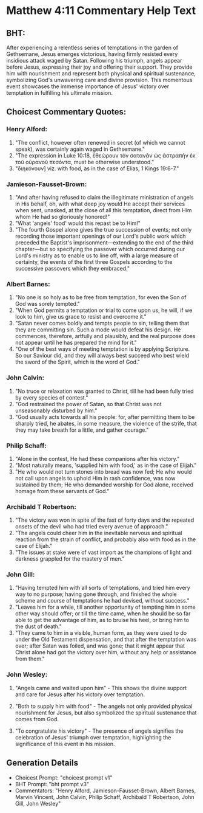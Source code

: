 # Matthew 4:11 Commentary Help Text

## BHT:
After experiencing a relentless series of temptations in the garden of Gethsemane, Jesus emerges victorious, having firmly resisted every insidious attack waged by Satan. Following his triumph, angels appear before Jesus, expressing their joy and offering their support. They provide him with nourishment and represent both physical and spiritual sustenance, symbolizing God's unwavering care and divine provision. This momentous event showcases the immense importance of Jesus' victory over temptation in fulfilling his ultimate mission.

## Choicest Commentary Quotes:
### Henry Alford:
1. "The conflict, however often renewed in secret (of which we cannot speak), was certainly again waged in Gethsemane." 
2. "The expression in Luke 10:18, ἐθεώρουν τὸν σατανᾶν ὡς ἀστραπὴν ἐκ τοῦ οὐρανοῦ πεσόντα, must be otherwise understood." 
3. "διηκόνουν] viz. with food, as in the case of Elias, 1 Kings 19:6-7."

### Jamieson-Fausset-Brown:
1. "And after having refused to claim the illegitimate ministration of angels in His behalf, oh, with what deep joy would He accept their services when sent, unasked, at the close of all this temptation, direct from Him whom He had so gloriously honored!"
2. "What 'angels' food' would this repast be to Him!"
3. "The fourth Gospel alone gives the true succession of events; not only recording those important openings of our Lord's public work which preceded the Baptist's imprisonment—extending to the end of the third chapter—but so specifying the passover which occurred during our Lord's ministry as to enable us to line off, with a large measure of certainty, the events of the first three Gospels according to the successive passovers which they embraced."

### Albert Barnes:
1. "No one is so holy as to be free from temptation, for even the Son of God was sorely tempted."
2. "When God permits a temptation or trial to come upon us, he will, if we look to him, give us grace to resist and overcome it."
3. "Satan never comes boldly and tempts people to sin, telling them that they are committing sin. Such a mode would defeat his design. He commences, therefore, artfully and plausibly, and the real purpose does not appear until he has prepared the mind for it."
4. "One of the best ways of meeting temptation is by applying Scripture. So our Saviour did, and they will always best succeed who best wield the sword of the Spirit, which is the word of God."

### John Calvin:
1. "No truce or relaxation was granted to Christ, till he had been fully tried by every species of contest."
2. "God restrained the power of Satan, so that Christ was not unseasonably disturbed by him."
3. "God usually acts towards all his people: for, after permitting them to be sharply tried, he abates, in some measure, the violence of the strife, that they may take breath for a little, and gather courage."

### Philip Schaff:
1. "Alone in the contest, He had these companions after his victory."
2. "Most naturally means, 'supplied him with food,' as in the case of Elijah."
3. "He who would not turn stones into bread was now fed; He who would not call upon angels to uphold Him in rash confidence, was now sustained by them; He who demanded worship for God alone, received homage from these servants of God."

### Archibald T Robertson:
1. "The victory was won in spite of the fast of forty days and the repeated onsets of the devil who had tried every avenue of approach."
2. "The angels could cheer him in the inevitable nervous and spiritual reaction from the strain of conflict, and probably also with food as in the case of Elijah."
3. "The issues at stake were of vast import as the champions of light and darkness grappled for the mastery of men."

### John Gill:
1. "Having tempted him with all sorts of temptations, and tried him every way to no purpose; having gone through, and finished the whole scheme and course of temptations he had devised, without success." 
2. "Leaves him for a while, till another opportunity of tempting him in some other way should offer; or till the time came, when he should be so far able to get the advantage of him, as to bruise his heel, or bring him to the dust of death." 
3. "They came to him in a visible, human form, as they were used to do under the Old Testament dispensation, and that after the temptation was over; after Satan was foiled, and was gone; that it might appear that Christ alone had got the victory over him, without any help or assistance from them."

### John Wesley:
1. "Angels came and waited upon him" - This shows the divine support and care for Jesus after his victory over temptation. 

2. "Both to supply him with food" - The angels not only provided physical nourishment for Jesus, but also symbolized the spiritual sustenance that comes from God.

3. "To congratulate his victory" - The presence of angels signifies the celebration of Jesus' triumph over temptation, highlighting the significance of this event in his mission.


## Generation Details
- Choicest Prompt: "choicest prompt v1"
- BHT Prompt: "bht prompt v3"
- Commentators: "Henry Alford, Jamieson-Fausset-Brown, Albert Barnes, Marvin Vincent, John Calvin, Philip Schaff, Archibald T Robertson, John Gill, John Wesley"
